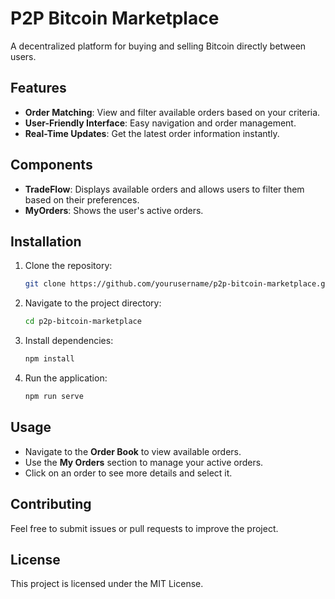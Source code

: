# P2P Bitcoin Marketplace

A decentralized platform for buying and selling Bitcoin directly between users.

## Features

- **Order Matching**: View and filter available orders based on your criteria.
- **User-Friendly Interface**: Easy navigation and order management.
- **Real-Time Updates**: Get the latest order information instantly.

## Components

- **TradeFlow**: Displays available orders and allows users to filter them based on their preferences.
- **MyOrders**: Shows the user's active orders.

## Installation

1. Clone the repository:
   ```bash
   git clone https://github.com/yourusername/p2p-bitcoin-marketplace.git
   ```

2. Navigate to the project directory:
   ```bash
   cd p2p-bitcoin-marketplace
   ```

3. Install dependencies:
   ```bash
   npm install
   ```

4. Run the application:
   ```bash
   npm run serve
   ```

## Usage

- Navigate to the **Order Book** to view available orders.
- Use the **My Orders** section to manage your active orders.
- Click on an order to see more details and select it.

## Contributing

Feel free to submit issues or pull requests to improve the project.

## License

This project is licensed under the MIT License.
